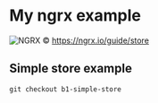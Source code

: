 # My ngrx example

![NGRX](https://ngrx.io/generated/images/guide/store/state-management-lifecycle.png)
&copy; https://ngrx.io/guide/store

## Simple store example
```git checkout b1-simple-store``` 